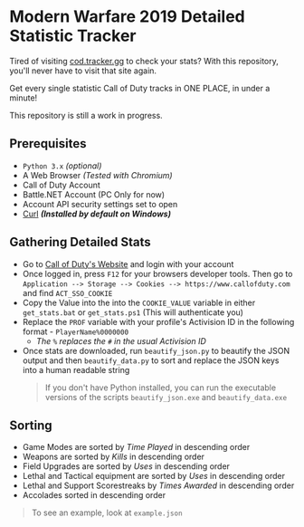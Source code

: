 # Modern Warfare 2019 Detailed Statistic Tracker

Tired of visiting [cod.tracker.gg](https://cod.tracker.gg/modern-warfare) to check your stats? With this repository, you'll never have to visit that site again.

Get every single statistic Call of Duty tracks in ONE PLACE, in under a minute!

This repository is still a work in progress.

Prerequisites
-------------
- `Python 3.x` *(optional)*
- A Web Browser *(Tested with Chromium)*
- Call of Duty Account
- Battle.NET Account (PC Only for now)
- Account API security settings set to open
- [Curl](https://curl.se/download.html) ***(Installed by default on Windows)***

Gathering Detailed Stats
-------------
- Go to [Call of Duty's Website](https://www.callofduty.com/) and login with your account
- Once logged in, press `F12` for your browsers developer tools. Then go to `Application --> Storage --> Cookies --> https://www.callofduty.com` and find `ACT_SSO_COOKIE`
- Copy the Value into the into the `COOKIE_VALUE` variable in either `get_stats.bat` or `get_stats.ps1` (This will authenticate you)
- Replace the `PROF` variable with your profile's Activision ID in the following format - `PlayerName%0000000`
  * *The `%` replaces the `#` in the usual Activision ID*
- Once stats are downloaded, run `beautify_json.py` to beautify the JSON output and then `beautify_data.py` to sort and replace the JSON keys into a human readable string
  > If you don't have Python installed, you can run the executable versions of the scripts `beautify_json.exe` and `beautify_data.exe`

Sorting
-------------
* Game Modes are sorted by *Time Played* in descending order
* Weapons are sorted by *Kills* in descending order
* Field Upgrades are sorted by *Uses* in descending order
* Lethal and Tactical equipment are sorted by *Uses* in descending order
* Lethal and Support Scorestreaks by *Times Awarded* in descending order
* Accolades sorted in descending order

> To see an example, look at `example.json`